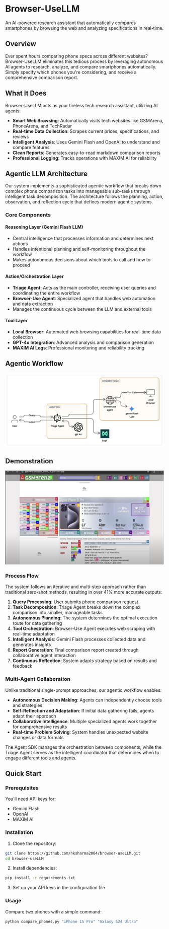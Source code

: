 # Browser-UseLLM

An AI-powered research assistant that automatically compares smartphones by browsing the web and analyzing specifications in real-time.

## Overview

Ever spent hours comparing phone specs across different websites? Browser-UseLLM eliminates this tedious process by leveraging autonomous AI agents to research, analyze, and compare smartphones automatically. Simply specify which phones you're considering, and receive a comprehensive comparison report.

## What It Does

Browser-UseLLM acts as your tireless tech research assistant, utilizing AI agents:

- **Smart Web Browsing**: Automatically visits tech websites like GSMArena, PhoneArena, and TechRadar
- **Real-time Data Collection**: Scrapes current prices, specifications, and reviews
- **Intelligent Analysis**: Uses Gemini Flash and OpenAI to understand and compare features
- **Clean Reports**: Generates easy-to-read markdown comparison reports
- **Professional Logging**: Tracks operations with MAXIM AI for reliability

## Agentic LLM Architecture

Our system implements a sophisticated agentic workflow that breaks down complex phone comparison tasks into manageable sub-tasks through intelligent task decomposition. The architecture follows the planning, action, observation, and reflection cycle that defines modern agentic systems.

### Core Components

#### Reasoning Layer (Gemini Flash LLM)
- Central intelligence that processes information and determines next actions
- Handles intentional planning and self-monitoring throughout the workflow
- Makes autonomous decisions about which tools to call and how to proceed

#### Action/Orchestration Layer
- **Triage Agent**: Acts as the main controller, receiving user queries and coordinating the entire workflow
- **Browser-Use Agent**: Specialized agent that handles web automation and data extraction
- Manages the continuous cycle between the LLM and external tools

#### Tool Layer
- **Local Browser**: Automated web browsing capabilities for real-time data collection
- **GPT-4o Integration**: Advanced analysis and comparison generation
- **MAXIM AI Logs**: Professional monitoring and reliability tracking

## Agentic Workflow

![System Architecture](assets/workflow.png)

## Demonstration

![System Architecture](assets/demonstration.png)

### Process Flow

The system follows an iterative and multi-step approach rather than traditional zero-shot methods, resulting in over 41% more accurate outputs:

1. **Query Processing**: User submits phone comparison request
2. **Task Decomposition**: Triage Agent breaks down the complex comparison into smaller, manageable tasks
3. **Autonomous Planning**: The system determines the optimal execution route for data gathering
4. **Tool Orchestration**: Browser-Use Agent executes web scraping with real-time adaptation
5. **Intelligent Analysis**: Gemini Flash processes collected data and generates insights
6. **Report Generation**: Final comparison report created through collaborative agent interaction
7. **Continuous Reflection**: System adapts strategy based on results and feedback

### Multi-Agent Collaboration

Unlike traditional single-prompt approaches, our agentic workflow enables:

- **Autonomous Decision Making**: Agents can independently choose tools and strategies
- **Self-Reflection and Adaptation**: If initial data gathering fails, agents adapt their approach
- **Collaborative Intelligence**: Multiple specialized agents work together for comprehensive results
- **Real-time Problem Solving**: System handles unexpected website changes or data formats


The Agent SDK manages the orchestration between components, while the Triage Agent serves as the intelligent coordinator that determines when to engage different tools and agents.

## Quick Start

### Prerequisites

You'll need API keys for:
- Gemini Flash
- OpenAI
- MAXIM AI

### Installation

1. Clone the repository:
```bash
git clone https://github.com/hksharma2004/browser-useLLM.git
cd browser-useLLM
```

2. Install dependencies:
```bash
pip install -r requirements.txt
```

3. Set up your API keys in the configuration file

### Usage

Compare two phones with a simple command:

```bash
python compare_phones.py "iPhone 15 Pro" "Galaxy S24 Ultra"
```

